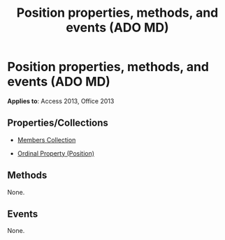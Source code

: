 ﻿---
title: Position properties, methods, and events (ADO MD)
TOCTitle: Properties, Methods, and Events
ms:assetid: b1d770c4-82ae-1536-ff60-638c11882087
ms:mtpsurl: https://msdn.microsoft.com/library/JJ249848(v=office.15)
ms:contentKeyID: 48547155
ms.date: 09/18/2015
mtps_version: v=office.15
---

# Position properties, methods, and events (ADO MD)


**Applies to**: Access 2013, Office 2013

## Properties/Collections

- [Members Collection](members-collection-ado-md.md)

- [Ordinal Property (Position)](ordinal-property-ado-md-position.md)

## Methods

None.

## Events

None.

